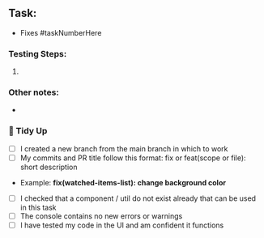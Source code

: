## Task:
- Fixes #taskNumberHere
### Testing Steps:
1. 

### Other notes:
-
### :tada: Tidy Up
- [ ] I created a new branch from the main branch in which to work
- [ ] My commits and PR title follow this format: fix or feat(scope or file): short description  
 - Example: **fix(watched-items-list): change background color**
- [ ] I checked that a component / util do not exist already that can be used in this task
- [ ] The console contains no new errors or warnings
- [ ] I have tested my code in the UI and am confident it functions
